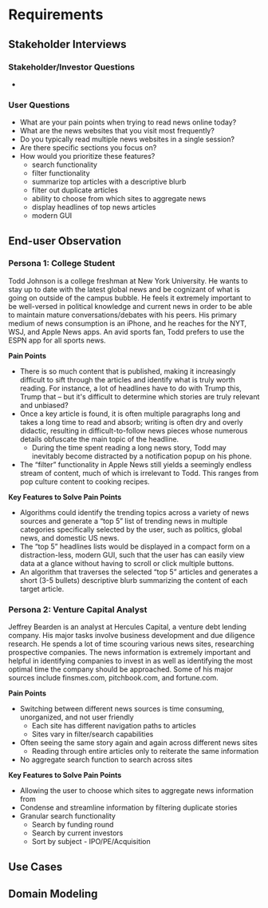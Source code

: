 # Requirements

## Stakeholder Interviews
### Stakeholder/Investor Questions
* 

### User Questions
* What are your pain points when trying to read news online today? 
* What are the news websites that you visit most frequently?
* Do you typically read multiple news websites in a single session?
* Are there specific sections you focus on?
* How would you prioritize these features?
	* search functionality
	* filter functionality
	* summarize top articles with a descriptive blurb
	* filter out duplicate articles
	* ability to choose from which sites to aggregate news
	* display headlines of top news articles
	* modern GUI


## End-user Observation
### Persona 1: College Student
Todd Johnson is a college freshman at New York University. He wants to stay up to date with the latest global news and be cognizant of what is going on outside of the campus bubble. He feels it extremely important to be well-versed in political knowledge and current news in order to be able to maintain mature conversations/debates with his peers. His primary medium of news consumption is an iPhone, and he reaches for the NYT, WSJ, and Apple News apps. An avid sports fan, Todd prefers to use the ESPN app for all sports news.

**Pain Points**
* There is so much content that is published, making it increasingly difficult to sift through the articles and identify what is truly worth reading. For instance, a lot of headlines have to do with Trump this, Trump that – but it's difficult to determine which stories are truly relevant and unbiased?
* Once a key article is found, it is often multiple paragraphs long and takes a long time to read and absorb; writing is often dry and overly didactic, resulting in difficult-to-follow news pieces whose numerous details obfuscate the main topic of the headline.
	* During the time spent reading a long news story, Todd may inevitably become distracted by a notification popup on his phone.
* The “filter” functionality in Apple News still yields a seemingly endless stream of content, much of which is irrelevant to Todd. This ranges from pop culture content to cooking recipes.

**Key Features to Solve Pain Points**
* Algorithms could identify the trending topics across a variety of news sources and generate a “top 5” list of trending news in multiple categories specifically selected by the user, such as politics, global news, and domestic US news. 
* The “top 5” headlines lists would be displayed in a compact form on a distraction-less, modern GUI, such that the user has can easily view data at a glance without having to scroll or click multiple buttons.
* An algorithm that traverses the selected “top 5” articles and generates a short (3-5 bullets) descriptive blurb summarizing the content of each target article.

### Persona 2: Venture Capital Analyst
Jeffrey Bearden is an analyst at Hercules Capital, a venture debt lending company. His major tasks involve business development and due diligence research. He spends a lot of time scouring various news sites, researching prospective companies. The news information is extremely important and helpful in identifying companies to invest in as well as identifying the most optimal time the company should be approached. Some of his major sources include finsmes.com, pitchbook.com, and fortune.com.

**Pain Points**
* Switching between different news sources is time consuming, unorganized, and not user friendly
	* Each site has different navigation paths to articles 
	* Sites vary in filter/search capabilities
* Often seeing the same story again and again across different news sites
	* Reading through entire articles only to reiterate the same information
* No aggregate search function to search across sites 

**Key Features to Solve Pain Points**
* Allowing the user to choose which sites to aggregate news information from
* Condense and streamline information by filtering duplicate stories
* Granular search functionality 
	* Search by funding round
	* Search by current investors
	* Sort by subject - IPO/PE/Acquisition


## Use Cases

## Domain Modeling
